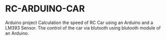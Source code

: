 # RC-ARDUINO-CAR
Arduino project
Calculation the speed of RC Car using an Arduino and a LM393 Sensor.
The control of the car via blutooth using blutooth module of an Arduino.
